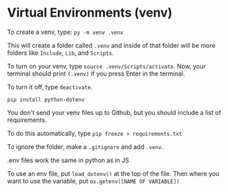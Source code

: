 # Virtual Environments (venv)

To create a venv, type: `py -m venv .venv`

This will create a folder called `.venv` and inside of that folder will be more folders like `Include`, `Lib`, and `Scripts`.

To turn on your venv, type `source .venv/Scripts/activate`. Now, your terminal should print `(.venv)` if you press Enter in the terminal.

To turn it off, type `deactivate`.

`pip install python-dotenv`

You don't send your venv files up to Github, but you should include a list of requirements.

To do this automatically, type `pip freeze > requirements.txt`

To ignore the folder, make a `.gitignore` and add `.venv`.

.env files work the same in python as in JS

To use an env file, put `load_dotenv()` at the top of the file. Then where you want to use the variable, put `os.getenv([NAME OF VARIABLE])`
